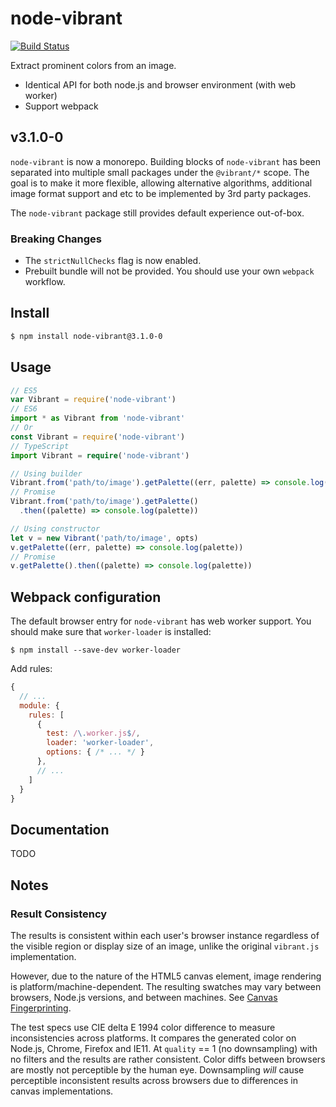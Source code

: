 # node-vibrant
[![Build Status](https://travis-ci.org/akfish/node-vibrant.svg?branch=develop)](https://travis-ci.org/akfish/node-vibrant)

Extract prominent colors from an image.

- Identical API for both node.js and browser environment (with web worker)
- Support webpack

## v3.1.0-0

`node-vibrant` is now a monorepo. Building blocks of `node-vibrant` has been separated into multiple small packages under the `@vibrant/*` scope. The goal is to make it more flexible, allowing alternative algorithms, additional image format support and etc to be implemented by 3rd party packages. 

The `node-vibrant` package still provides default experience out-of-box.

### Breaking Changes

* The `strictNullChecks` flag is now enabled.
* Prebuilt bundle will not be provided. You should use your own `webpack` workflow.

## Install

```bash
$ npm install node-vibrant@3.1.0-0
```

## Usage

```typescript
// ES5
var Vibrant = require('node-vibrant')
// ES6
import * as Vibrant from 'node-vibrant'
// Or
const Vibrant = require('node-vibrant')
// TypeScript
import Vibrant = require('node-vibrant')

// Using builder
Vibrant.from('path/to/image').getPalette((err, palette) => console.log(palette))
// Promise
Vibrant.from('path/to/image').getPalette()
  .then((palette) => console.log(palette))

// Using constructor
let v = new Vibrant('path/to/image', opts)
v.getPalette((err, palette) => console.log(palette))
// Promise
v.getPalette().then((palette) => console.log(palette))
```

## Webpack configuration

The default browser entry for `node-vibrant` has web worker support. You should make sure that `worker-loader` is installed:

```
$ npm install --save-dev worker-loader
```

Add rules:
```js
{
  // ...
  module: {
    rules: [
      {
        test: /\.worker.js$/,
        loader: 'worker-loader',
        options: { /* ... */ }
      },
      // ...
    ]
  }
}
```

## Documentation

TODO

## Notes

### Result Consistency
The results is consistent within each user's browser instance regardless of the visible region or display size of an image, unlike the original `vibrant.js` implementation.

However, due to the nature of the HTML5 canvas element, image rendering is platform/machine-dependent. The resulting swatches may vary between browsers, Node.js versions, and between machines. See [Canvas Fingerprinting](https://en.wikipedia.org/wiki/Canvas_fingerprinting).

The test specs use CIE delta E 1994 color difference to measure inconsistencies across platforms. It compares the generated color on Node.js, Chrome, Firefox and IE11. At `quality` == 1 (no downsampling) with no filters and the results are rather consistent. Color diffs between browsers are mostly not perceptible by the human eye. Downsampling _will_ cause perceptible inconsistent results across browsers due to differences in canvas implementations.

